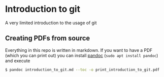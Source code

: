 # Introduction to git
A very limited introduction to the usage of git

## Creating PDFs from source
Everything in this repo is written in markdown. If you want to have a PDF (which you can print
out) you can install [pandoc](https://pandoc.org/) (`sudo apt install pandoc`) and execute 
```bash
$ pandoc introduction_to_git.md --toc -o print_introduction_to_git.pdf
```
